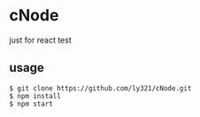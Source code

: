 # cNode
just for react test

## usage
```
$ git clone https://github.com/ly321/cNode.git
$ npm install
$ npm start